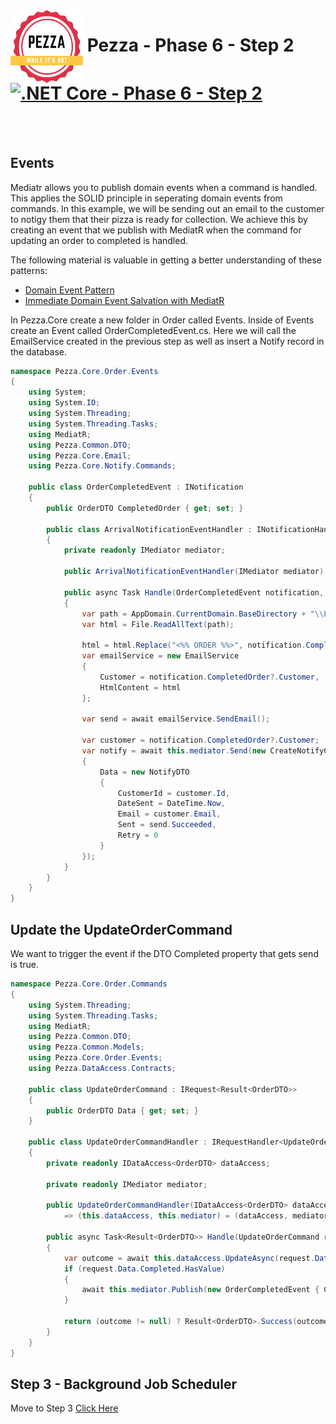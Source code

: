 <img align="left" width="116" height="116" src="../pezza-logo.png" />

# &nbsp;**Pezza - Phase 6 - Step 2** [![.NET Core - Phase 6 - Step 2](https://github.com/entelect-incubator/.NET/actions/workflows/dotnet-phase6-step2.yml/badge.svg)](https://github.com/entelect-incubator/.NET/actions/workflows/dotnet-phase6-step2.yml)

<br/><br/>

## **Events**

Mediatr allows you to publish domain events when a command is handled. This applies the SOLID principle in seperating domain events from commands. In this example, we will be sending out an email to the customer to notigy them that their pizza is ready for collection. We achieve this by creating an event that we publish with MediatR when the command for updating an order to completed is handled.

The following material is valuable in getting a better understanding of these patterns:
- [Domain Event Pattern](https://microservices.io/patterns/data/domain-event.html)
- [Immediate Domain Event Salvation with MediatR](https://ardalis.com/immediate-domain-event-salvation-with-mediatr/)

In Pezza.Core create a new folder in Order called Events. Inside of Events create an Event called OrderCompletedEvent.cs. Here we will call the EmailService created in the previous step as well as insert a Notify record in the database.

```cs
namespace Pezza.Core.Order.Events
{
    using System;
    using System.IO;
    using System.Threading;
    using System.Threading.Tasks;
    using MediatR;
    using Pezza.Common.DTO;
    using Pezza.Core.Email;
    using Pezza.Core.Notify.Commands;

    public class OrderCompletedEvent : INotification
    {
        public OrderDTO CompletedOrder { get; set; }

        public class ArrivalNotificationEventHandler : INotificationHandler<OrderCompletedEvent>
        {
            private readonly IMediator mediator;

            public ArrivalNotificationEventHandler(IMediator mediator) => this.mediator = mediator;

            public async Task Handle(OrderCompletedEvent notification, CancellationToken cancellationToken)
            {
                var path = AppDomain.CurrentDomain.BaseDirectory + "\\Email\\Templates\\OrderCompleted.html";
                var html = File.ReadAllText(path);

                html = html.Replace("<%% ORDER %%>", notification.CompletedOrder.Id.ToString());
                var emailService = new EmailService
                {
                    Customer = notification.CompletedOrder?.Customer,
                    HtmlContent = html
                };

                var send = await emailService.SendEmail();

                var customer = notification.CompletedOrder?.Customer;
                var notify = await this.mediator.Send(new CreateNotifyCommand
                {
                    Data = new NotifyDTO
                    {
                        CustomerId = customer.Id,
                        DateSent = DateTime.Now,
                        Email = customer.Email,
                        Sent = send.Succeeded,
                        Retry = 0
                    }
                });
            }
        }
    }
}
```

## **Update the UpdateOrderCommand**

We want to trigger the event if the DTO Completed property that gets send is true.

```cs
namespace Pezza.Core.Order.Commands
{
    using System.Threading;
    using System.Threading.Tasks;
    using MediatR;
    using Pezza.Common.DTO;
    using Pezza.Common.Models;
    using Pezza.Core.Order.Events;
    using Pezza.DataAccess.Contracts;

    public class UpdateOrderCommand : IRequest<Result<OrderDTO>>
    {
        public OrderDTO Data { get; set; }
    }

    public class UpdateOrderCommandHandler : IRequestHandler<UpdateOrderCommand, Result<OrderDTO>>
    {
        private readonly IDataAccess<OrderDTO> dataAccess;

        private readonly IMediator mediator;

        public UpdateOrderCommandHandler(IDataAccess<OrderDTO> dataAccess, IMediator mediator)
            => (this.dataAccess, this.mediator) = (dataAccess, mediator);

        public async Task<Result<OrderDTO>> Handle(UpdateOrderCommand request, CancellationToken cancellationToken)
        {
            var outcome = await this.dataAccess.UpdateAsync(request.Data);
            if (request.Data.Completed.HasValue)
            {
                await this.mediator.Publish(new OrderCompletedEvent { CompletedOrder = outcome }, cancellationToken);
            }

            return (outcome != null) ? Result<OrderDTO>.Success(outcome) : Result<OrderDTO>.Failure("Error updating a Order");
        }
    }
}
```

## **Step 3 - Background Job Scheduler**

Move to Step 3
[Click Here](https://github.com/entelect-incubator/.NET/tree/master/Phase%206/Step%203)